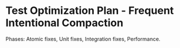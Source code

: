 # Test Optimization Plan - Frequent Intentional Compaction
Phases: Atomic fixes, Unit fixes, Integration fixes, Performance.
